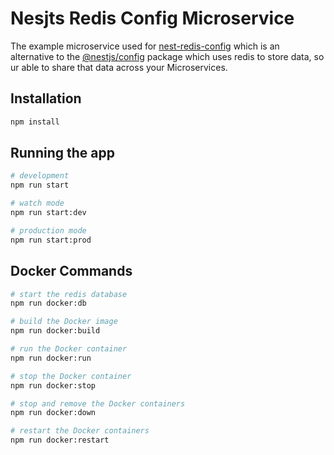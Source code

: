 # Nesjts Redis Config Microservice

The example microservice used for [nest-redis-config](https://github.com/uhmpasterig/nest-redis-config) which is an alternative to the [@nestjs/config](https://github.com/nestjs/config) package which uses redis to store data, so ur able to share that data across your Microservices.

## Installation

```bash
npm install
```

## Running the app

```bash
# development
npm run start

# watch mode
npm run start:dev

# production mode
npm run start:prod
```

## Docker Commands

```bash
# start the redis database
npm run docker:db

# build the Docker image
npm run docker:build

# run the Docker container
npm run docker:run

# stop the Docker container
npm run docker:stop

# stop and remove the Docker containers
npm run docker:down

# restart the Docker containers
npm run docker:restart
```

